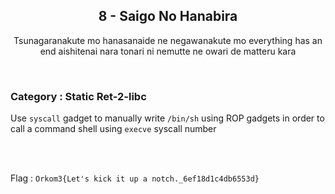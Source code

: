 <h2 align=center>8 - Saigo No Hanabira</h2>
<p align=center>Tsunagaranakute mo hanasanaide ne negawanakute mo everything has an end aishitenai nara tonari ni nemutte ne owari de matteru kara</p>

</br>
<h3> Category : Static Ret-2-libc</h3> 

Use `syscall` gadget to manually write `/bin/sh` using ROP gadgets in order to call a command shell using `execve` syscall number  

</br>
</br>

Flag : `Orkom3{Let's kick it up a notch._6ef18d1c4db6553d}`